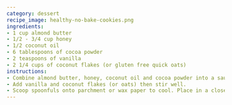 ```yaml
---
category: dessert
recipe_image: healthy-no-bake-cookies.png
ingredients:
- 1 cup almond butter
- 1/2 - 3/4 cup honey
- 1/2 coconut oil
- 6 tablespoons of cocoa powder
- 2 teaspoons of vanilla
- 2 1/4 cups of coconut flakes (or gluten free quick oats)
instructions:
- Combine almond butter, honey, coconut oil and cocoa powder into a sauce pan and gently warm.
- Add vanilla and coconut flakes (or oats) then stir well.
- Scoop spoonfuls onto parchment or wax paper to cool. Place in a closed container and store in refrigerator.
---
```

